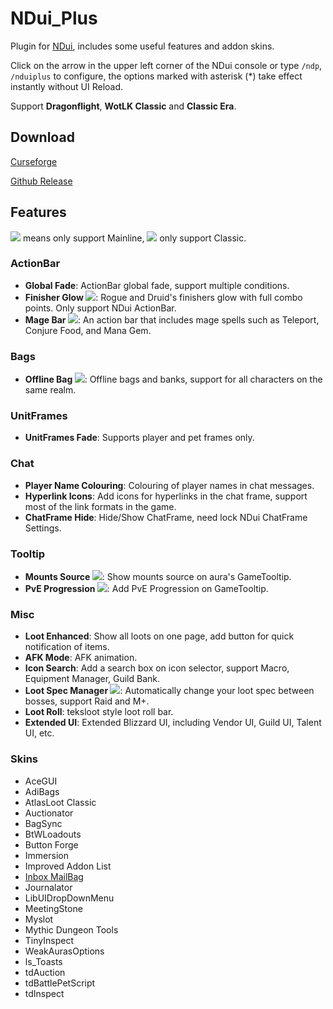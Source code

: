 # NDui_Plus

Plugin for [NDui](https://github.com/siweia/NDui), includes some useful features and addon skins.

Click on the arrow in the upper left corner of the NDui console or type `/ndp`, `/nduiplus` to configure, the options marked with asterisk (*) take effect instantly without UI Reload.

Support **Dragonflight**, **WotLK Classic** and **Classic Era**.

## Download

[Curseforge](https://www.curseforge.com/wow/addons/ndui_plus)

[Github Release](https://github.com/Witnesscm/NDui_Plus/releases)

## Features

![](https://imgur.com/8vqyITZ.png) means only support Mainline, ![](https://imgur.com/Zrhi3Yi.png) only support Classic.

### ActionBar

- **Global Fade**: ActionBar global fade, support multiple conditions.
- **Finisher Glow ![](https://imgur.com/8vqyITZ.png)**: Rogue and Druid's finishers glow with full combo points. Only support NDui ActionBar.
- **Mage Bar ![](https://imgur.com/Zrhi3Yi.png)**: An action bar that includes mage spells such as Teleport, Conjure Food, and Mana Gem.

### Bags

- **Offline Bag ![](https://imgur.com/Zrhi3Yi.png)**: Offline bags and banks, support for all characters on the same realm.

### UnitFrames

- **UnitFrames Fade**: Supports player and pet frames only.

### Chat

- **Player Name Colouring**: Colouring of player names in chat messages.
- **Hyperlink Icons**: Add icons for hyperlinks in the chat frame, support most of the link formats in the game.
- **ChatFrame Hide**: Hide/Show ChatFrame, need lock NDui ChatFrame Settings.

### Tooltip

- **Mounts Source ![](https://imgur.com/8vqyITZ.png)**: Show mounts source on aura's GameTooltip.
- **PvE Progression ![](https://imgur.com/8vqyITZ.png)**: Add PvE Progression on GameTooltip.

### Misc

- **Loot Enhanced**: Show all loots on one page, add button for quick notification of items.
- **AFK Mode**: AFK animation.
- **Icon Search**: Add a search box on icon selector, support Macro, Equipment Manager, Guild Bank.
- **Loot Spec Manager ![](https://imgur.com/8vqyITZ.png)**: Automatically change your loot spec between bosses, support Raid and M+.
- **Loot Roll**: teksloot style loot roll bar.
- **Extended UI**: Extended Blizzard UI, including Vendor UI, Guild UI, Talent UI, etc.

### Skins

- AceGUI
- AdiBags
- AtlasLoot Classic
- Auctionator
- BagSync
- BtWLoadouts
- Button Forge
- Immersion
- Improved Addon List
- [Inbox MailBag](https://github.com/Witnesscm/InboxMailBag)
- Journalator
- LibUIDropDownMenu
- MeetingStone
- Myslot
- Mythic Dungeon Tools
- TinyInspect
- WeakAurasOptions
- ls_Toasts
- tdAuction
- tdBattlePetScript
- tdInspect
